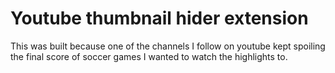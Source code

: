 # Youtube thumbnail hider extension
This was built because one of the channels I follow on youtube kept spoiling the final score of soccer games I wanted to watch the highlights to.
